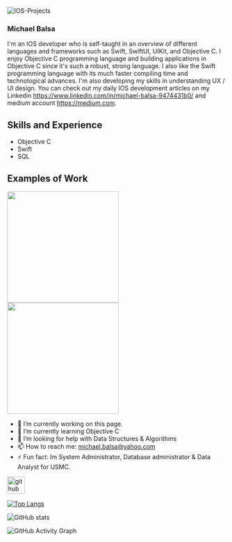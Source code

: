  
![IOS-Projects](https://github.com/jamesbalsa61/IOS-Projects/blob/main/wallpaper1.jpg)

### Michael Balsa
I'm an IOS developer who is self-taught in an overview of different languages and frameworks such as Swift, SwiftUI, UIKit, and Objective C. I enjoy Objective C programming language and building applications in Objective C since it's such a robust, strong language. I also like the Swift programming language with its much faster compiling time and technological advances. I'm also developing my skills in understanding UX / UI design. You can check out my daily IOS development articles on my Linkedin https://www.linkedin.com/in/michael-balsa-9474431b0/ and medium account https://medium.com.

## Skills and Experience
* Objective C
* Swift
* SQL

## Examples of Work
<img src="https://github.com/jamesbalsa61/IOS-Projects/blob/main/RangeDay.gif" width="256"/>
<img src="https://github.com/jamesbalsa61/IOS-Projects/blob/main/Digitnal%20Clock.gif" width="256"/>


- 🔭 I’m currently working on this page. 
- 🌱 I’m currently learning Objective C 
- 🤔 I’m looking for help with Data Structures & Algorithms 
- 📫 How to reach me: michael.balsa@yahoo.com 
- ⚡ Fun fact: Im System Administrator, Database administrator & Data Analyst for USMC. 


[<img src='https://cdn.jsdelivr.net/npm/simple-icons@3.0.1/icons/github.svg' alt='github' height='40'>](https://github.com/jamesbalsa61)  

[![Top Langs](https://github-readme-stats.vercel.app/api/top-langs/?username=jamesbalsa61)](https://github.com/anuraghazra/github-readme-stats)

![GitHub stats](https://github-readme-stats.vercel.app/api?username=jamesbalsa61&show_icons=true)  

![GitHub Activity Graph](https://activity-graph.herokuapp.com/graph?username=jamesbalsa61)  

